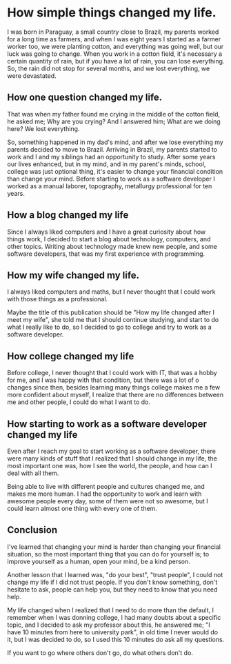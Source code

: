 # How simple things changed my life.

I was born in Paraguay, a small country close to Brazil, my parents worked for a long time as farmers, and when I was eight years I started as a farmer worker too, we were planting cotton, and everything was going well, but our luck was going to change.
When you work in a cotton field, it's necessary a certain quantity of rain, but if you have a lot of rain, you can lose everything.
So, the rain did not stop for several months, and we lost everything, we were devastated.

## How one question changed my life.
That was when my father found me crying in the middle of the cotton field, he asked me; 
Why are you crying?
And I answered him;
What are we doing here? We lost everything.

So, something happened in my dad's mind, and after we lose everything my parents decided to move to Brazil.
Arriving in Brazil, my parents started to work and I and my siblings had an opportunity to study.
After some years our lives enhanced, but in my mind, and in my parent's minds, school, college was just optional thing, it's easier to change your financial condition than change your mind. Before starting to work as a software developer I worked as a manual laborer, topography, metallurgy professional for ten years.

## How a blog changed my life
Since I always liked computers and I have a great curiosity about how things work, I decided to start a blog about technology, computers, and other topics. Writing about technology made knew new people, and some software developers, that was my first experience with programming.

## How my wife changed my life.
I always liked computers and maths, but I never thought that I could work with those things as a professional.

Maybe the title of this publication should be "How my life changed after I meet my wife", she told me that I should continue studying, and start to do what I really like to do, so I decided to go to college and try to work as a software developer.

## How college changed my life
Before college, I never thought that I could work with IT, that was a hobby for me, and I was happy with that condition, but there was a lot of o changes since then, besides learning many things college makes me a few more confident about myself, I realize that there are no differences between me and other people, I could do what I want to do.

## How starting to work as a software developer changed my life
Even after I reach my goal to start working as a software developer, there were many kinds of stuff that I realized that I should change in my life, the most important one was, how I see the world, the people, and how can I deal with all them.

Being able to live with different people and cultures changed me, and makes me more human.
I had the opportunity to work and learn with awesome people every day, some of them were not so awesome, but I could learn almost one thing with every one of them.

## Conclusion
I've learned that changing your mind is harder than changing your financial situation, so the most important thing that you can do for yourself is; to improve yourself as a human, open your mind, be a kind person.

Another lesson that I learned was, "do your best",  "trust people", I could not change my life if I did not trust people. If you don't know something, don't hesitate to ask, people can help you, but they need to know that you need help.

My life changed when I realized that I need to do more than the default, I remember when I was donning college, I had many doubts about a specific topic, and I decided to ask my professor about this, he answered me; "I have 10 minutes from here to university park", in old time I never would do it, but I was decided to do, so I used this 10 minutes do ask all my questions.

If you want to go where others don't go, do what others don't do.